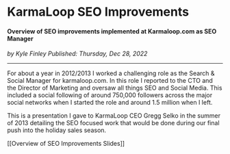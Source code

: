 # KarmaLoop SEO Improvements

#### Overview of SEO improvements implemented at Karmaloop.com as SEO Manager

_<div class="article-meta-data"> by Kyle Finley</span> Published:
<time itemprop="pubdate" datetime="12/28/2022">Thursday, Dec 28, 2022</time></div>_

---

For about a year in 2012/2013 I worked a challenging role as the Search & Social Manager
for karmaloop.com. In this role I reported to the CTO and the Director of Marketing and
oversaw all things SEO and Social Media. This included a social following of around
750,000 followers across the major social networks when I started the role and around 1.5
million when I left.

This is a presentation I gave to KarmaLoop CEO Gregg Selko in the summer of 2013 detailing
the SEO focused work that would be done during our final push into the holiday sales
season.

<g-slides presentation-id="1sKvB1R16q2Tmb2rNCeJ0BOovgAkRvZFAfF2hpyUEQGk">[[Overview of SEO Improvements Slides]]</g-slides>
